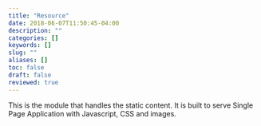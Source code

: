 ```yaml
---
title: "Resource"
date: 2018-06-07T11:50:45-04:00
description: ""
categories: []
keywords: []
slug: ""
aliases: []
toc: false
draft: false
reviewed: true
---
```


This is the module that handles the static content. It is built to serve Single Page Application with Javascript, CSS and images. 